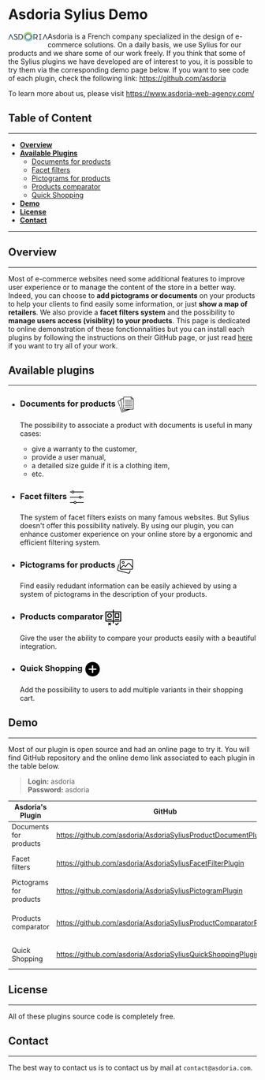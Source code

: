 # Asdoria Sylius Demo

<p>
    <img align="left" src="documentation/asdoria-logo.png" width="80" alt="">
</p>

Asdoria is a French company specialized in the design of e-commerce solutions. On a daily basis, we use Sylius for our products and we share some of our work freely. If you think that some of the Sylius plugins we have developed are of interest to you, it is possible to try them via the corresponding demo page below.
If you want to see code of each plugin, check the following link: https://github.com/asdoria

To learn more about us, please visit https://www.asdoria-web-agency.com/

## Table of Content
***

* [**Overview**](#overview)
* [**Available Plugins**](#available-plugins)
    * [Documents for products](#documents-for-products)
    * [Facet filters](#facet-filters)
    * [Pictograms for products](#pictograms-for-products)
    * [Products comparator](#products-comparator)
    * [Quick Shopping](#quick-shopping)
* [**Demo**](#demo)
* [**License**](#license)
* [**Contact**](#contact)
***

## Overview
***

Most of e-commerce websites need some additional features to improve user experience or to manage the content of the store in a better way. Indeed, you can choose to **add pictograms or documents** on your products to help your clients to find easily some information, or just **show a map of retailers**. We also provide a **facet filters system** and the possibility to **manage users access (visiblity) to your products**. This page is dedicated to online demonstration of these fonctionnalities but you can install each plugins by following the instructions on their GitHub page, or just read [here](#local-installation-if-wanted) if you want to try all of your work.

## Available plugins
***
* ### Documents for products <img src="documentation/documents.png" width="32" alt="" style="vertical-align: middle">

  The possibility to associate a product with documents is useful in many cases:

    * give a warranty to the customer,
    * provide a user manual,
    * a detailed size guide if it is a clothing item,
    * etc.

* ### Facet filters <img src="documentation/filters.png" width="32" alt="" style="vertical-align: middle">

  The system of facet filters exists on many famous websites. But Sylius doesn't offer this possibility natively. By using our plugin, you can enhance customer experience on your online store by a ergonomic and efficient filtering system.

* ### Pictograms for products <img src="documentation/pictograms.png" width="32" alt="" style="vertical-align: middle">

  Find easily redudant information can be easily achieved by using a system of pictograms in the description of your products.

* ### Products comparator <img src="documentation/comparator.png" width="32" alt="" style="vertical-align: middle">

  Give the user the ability to compare your products easily with a beautiful integration.

* ### Quick Shopping <img src="documentation/quickshopping.png" width="32" alt="" style="vertical-align: middle">

  Add the possibility to users to add multiple variants in their shopping cart.

## Demo
***
Most of our plugin is open source and had an online page to try it. You will find GitHub repository and the online demo link associated to each plugin in the table below.
> **Login:** asdoria \
> **Password:** asdoria


| Asdoria's Plugin                                                         | GitHub                                                      | Online Demo                                                                                |
|--------------------------------------------------------------------------|-------------------------------------------------------------|--------------------------------------------------------------------------------------------|
| Documents for products                                                   | https://github.com/asdoria/AsdoriaSyliusProductDocumentPlugin | https://demo-sylius.asdoria.fr/admin/document-types/                                       |
| Facet filters |  https://github.com/asdoria/AsdoriaSyliusFacetFilterPlugin  | https://demo-sylius.asdoria.fr/admin/facet-filters/                                        |
| Pictograms for products | https://github.com/asdoria/AsdoriaSyliusPictogramPlugin | https://demo-sylius.asdoria.fr/admin/pictogram-groups/                                     |
| Products comparator | https://github.com/asdoria/AsdoriaSyliusProductComparatorPlugin | https://demo-sylius.asdoria.fr/en_US/ <br> https://demo-sylius.asdoria.fr/en_US/comparator |
| Quick Shopping | https://github.com/asdoria/AsdoriaSyliusQuickShoppingPlugin | https://demo-sylius.asdoria.fr/en_US/quick-shopping                                        |

## License
***

All of these plugins source code is completely free.

## Contact
***

The best way to contact us is to contact us by mail at `contact@asdoria.com`.

